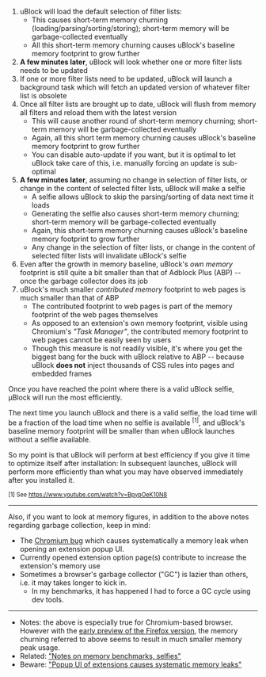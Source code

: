 1. uBlock will load the default selection of filter lists:
    - This causes short-term memory churning (loading/parsing/sorting/storing); short-term memory will be garbage-collected eventually
    - All this short-term memory churning causes uBlock's baseline memory footprint to grow further
1. **A few minutes later**, uBlock will look whether one or more filter lists needs to be updated
1. If one or more filter lists need to be updated, uBlock will launch a background task which will fetch an updated version of whatever filter list is obsolete
1. Once all filter lists are brought up to date, uBlock will flush from memory all filters and reload them with the latest version
    - This will cause another round of short-term memory churning; short-term memory will be garbage-collected eventually
    - Again, all this short term memory churning causes uBlock's baseline memory footprint to grow further
    - You can disable auto-update if you want, but it is optimal to let uBlock take care of this, i.e. manually forcing an update is sub-optimal
1. **A few minutes later**, assuming no change in selection of filter lists, or change in the content of selected filter lists, uBlock will make a selfie
    - A selfie allows uBlock to skip the parsing/sorting of data next time it loads
    - Generating the selfie also causes short-term memory churning; short-term memory will be garbage-collected eventually
    - Again, this short-term memory churning causes uBlock's baseline memory footprint to grow further
    - Any change in the selection of filter lists, or change in the content of selected filter lists will invalidate uBlock's selfie
1. Even after the growth in memory baseline, uBlock's _own memory_ footprint is still quite a bit smaller than that of Adblock Plus (ABP) -- once the garbage collector does its job
1. uBlock's much smaller _contributed memory_ footprint to web pages is much smaller than that of ABP
    - The contributed footprint to web pages is part of the memory footprint of the web pages themselves 
    - As opposed to an extension's own memory footprint, visible using Chromium's _"Task Manager"_, the contributed memory footprint to web pages cannot be easily seen by users
    - Though this measure is not readily visible, it's where you get the biggest bang for the buck with uBlock relative to ABP -- because uBlock **does not** inject thousands of CSS rules into pages and embedded frames

Once you have reached the point where there is a valid uBlock selfie, µBlock will run the most efficiently.

The next time you launch uBlock and there is a valid selfie, the load time will be a fraction of the load time when no selfie is available <sup>[1]</sup>, and uBlock's baseline memory footprint will be smaller than when uBlock launches without a selfie available.

So my point is that uBlock will perform at best efficiency if you give it time to optimize itself after installation: In subsequent launches, uBlock will perform more efficiently than what you may have observed immediately after you installed it.

<sub>[1] See <https://www.youtube.com/watch?v=BpypOeK10N8></sub>
***

Also, if you want to look at memory figures, in addition to the above notes regarding garbage collection, keep in mind:

- The [Chromium bug](https://code.google.com/p/chromium/issues/detail?id=441500) which causes systematically a memory leak when opening an extension popup UI.
- Currently opened extension option page(s) contribute to increase the extension's memory use
- Sometimes a browser's garbage collector ("GC") is lazier than others, i.e. it may takes longer to kick in.
    - In my benchmarks, it has happened I had to force a GC cycle using dev tools.

***

- Notes: the above is especially true for Chromium-based browser. However with the [early preview of the Firefox version](https://github.com/gorhill/uBlock/issues/27#issuecomment-67308172), the memory churning referred to above seems to result in much smaller memory peak usage.
- Related: ["Notes on memory benchmarks, selfies"](https://github.com/gorhill/uBlock/wiki/Notes-on-memory-benchmarks,-selfies)
- Beware: ["Popup UI of extensions causes systematic memory leaks"](https://code.google.com/p/chromium/issues/detail?id=441500)